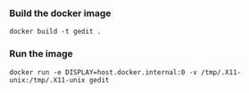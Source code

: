 ### Build the docker image

```docker build -t gedit .```

### Run the image

```docker run -e DISPLAY=host.docker.internal:0 -v /tmp/.X11-unix:/tmp/.X11-unix gedit```